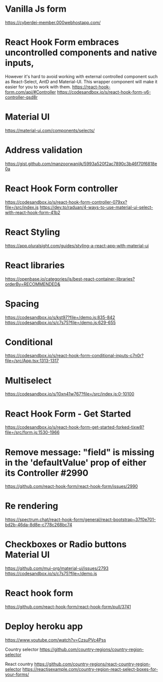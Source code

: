# Vanilla Js form

https://cyberdei-member.000webhostapp.com/

# React Hook Form embraces uncontrolled components and native inputs,

However it's hard to avoid working with external controlled component such as React-Select, AntD and Material-UI. This wrapper component will make it easier for you to work with them.
https://react-hook-form.com/api/#Controller
https://codesandbox.io/s/react-hook-form-v6-controller-qsd8r

# Material UI

https://material-ui.com/components/selects/

# Address validation

https://gist.github.com/manzoorwanijk/5993a520f2ac7890c3b46f70f6818e0a

# React Hook Form controller

https://codesandbox.io/s/react-hook-form-controller-079xx?file=/src/index.js
https://dev.to/raduan/4-ways-to-use-material-ui-select-with-react-hook-form-41b2

# React Styling

https://app.pluralsight.com/guides/styling-a-react-app-with-material-ui

# React libraries

https://openbase.io/categories/js/best-react-container-libraries?orderBy=RECOMMENDED&

# Spacing

https://codesandbox.io/s/kst97?file=/demo.js:835-842
https://codesandbox.io/s/c7s75?file=/demo.js:629-655

# Conditional

https://codesandbox.io/s/react-hook-form-conditional-inputs-c7n0r?file=/src/App.tsx:1313-1317

# Multiselect

https://codesandbox.io/s/10xn41w767?file=/src/index.js:0-10100

# React Hook Form - Get Started

https://codesandbox.io/s/react-hook-form-get-started-forked-tixw8?file=/src/form.js:1530-1966

# Remove message: "field" is missing in the 'defaultValue' prop of either its Controller #2990

https://github.com/react-hook-form/react-hook-form/issues/2990

# Re rendering

https://spectrum.chat/react-hook-form/general/react-bootstrap~37f0e701-bd2b-46da-8d8e-c778c268bc74

# Checkboxes or Radio buttons Material UI

https://github.com/mui-org/material-ui/issues/2793
https://codesandbox.io/s/c7s75?file=/demo.js

# React hook form

https://github.com/react-hook-form/react-hook-form/pull/3741

# Deploy heroku app

https://www.youtube.com/watch?v=CzsuPVc4Pss

Country selector
https://github.com/country-regions/country-region-selector

React country
https://github.com/country-regions/react-country-region-selector
https://reactjsexample.com/country-region-react-select-boxes-for-your-forms/
